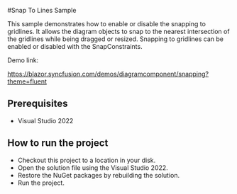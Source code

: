 #Snap To Lines Sample

This sample demonstrates how to enable or disable the snapping to gridlines. It allows the diagram objects to snap to the nearest intersection of the gridlines while being dragged or resized. Snapping to gridlines can be enabled or disabled with the SnapConstraints.

Demo link:

https://blazor.syncfusion.com/demos/diagramcomponent/snapping?theme=fluent

## Prerequisites

* Visual Studio 2022

## How to run the project

* Checkout this project to a location in your disk.
* Open the solution file using the Visual Studio 2022.
* Restore the NuGet packages by rebuilding the solution.
* Run the project.
